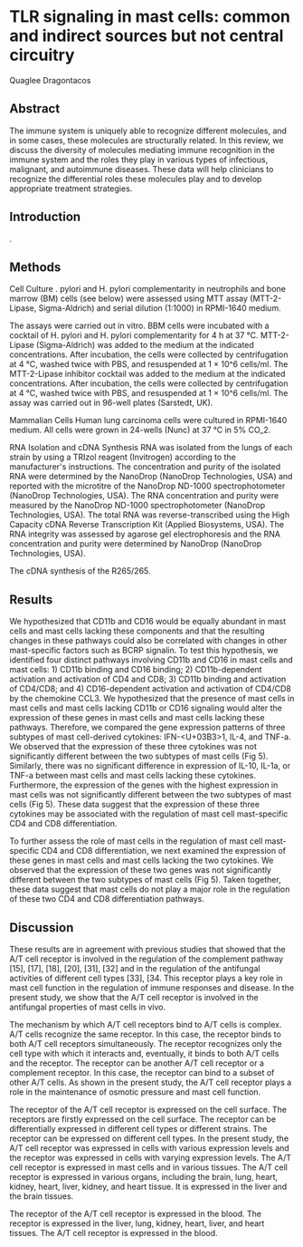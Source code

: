 # TLR signaling in mast cells: common and indirect sources but not central circuitry
Quaglee Dragontacos


## Abstract
The immune system is uniquely able to recognize different molecules, and in some cases, these molecules are structurally related. In this review, we discuss the diversity of molecules mediating immune recognition in the immune system and the roles they play in various types of infectious, malignant, and autoimmune diseases. These data will help clinicians to recognize the differential roles these molecules play and to develop appropriate treatment strategies.


## Introduction
.


## Methods

Cell Culture
. pylori and H. pylori complementarity in neutrophils and bone marrow (BM) cells (see below) were assessed using MTT assay (MTT-2-Lipase, Sigma-Aldrich) and serial dilution (1:1000) in RPMI-1640 medium.

The assays were carried out in vitro. BBM cells were incubated with a cocktail of H. pylori and H. pylori complementarity for 4 h at 37 °C. MTT-2-Lipase (Sigma-Aldrich) was added to the medium at the indicated concentrations. After incubation, the cells were collected by centrifugation at 4 °C, washed twice with PBS, and resuspended at 1 × 10^6 cells/ml. The MTT-2-Lipase inhibitor cocktail was added to the medium at the indicated concentrations. After incubation, the cells were collected by centrifugation at 4 °C, washed twice with PBS, and resuspended at 1 × 10^6 cells/ml. The assay was carried out in 96-well plates (Sarstedt, UK).

Mammalian Cells
Human lung carcinoma cells were cultured in RPMI-1640 medium. All cells were grown in 24-wells (Nunc) at 37 °C in 5% CO_2.

RNA Isolation and cDNA Synthesis
RNA was isolated from the lungs of each strain by using a TRIzol reagent (Invitrogen) according to the manufacturer's instructions. The concentration and purity of the isolated RNA were determined by the NanoDrop (NanoDrop Technologies, USA) and reported with the microtitre of the NanoDrop ND-1000 spectrophotometer (NanoDrop Technologies, USA). The RNA concentration and purity were measured by the NanoDrop ND-1000 spectrophotometer (NanoDrop Technologies, USA). The total RNA was reverse-transcribed using the High Capacity cDNA Reverse Transcription Kit (Applied Biosystems, USA). The RNA integrity was assessed by agarose gel electrophoresis and the RNA concentration and purity were determined by NanoDrop (NanoDrop Technologies, USA).

The cDNA synthesis of the R265/265.


## Results
We hypothesized that CD11b and CD16 would be equally abundant in mast cells and mast cells lacking these components and that the resulting changes in these pathways could also be correlated with changes in other mast-specific factors such as BCRP signalin. To test this hypothesis, we identified four distinct pathways involving CD11b and CD16 in mast cells and mast cells: 1) CD11b binding and CD16 binding; 2) CD11b-dependent activation and activation of CD4 and CD8; 3) CD11b binding and activation of CD4/CD8; and 4) CD16-dependent activation and activation of CD4/CD8 by the chemokine CCL3. We hypothesized that the presence of mast cells in mast cells and mast cells lacking CD11b or CD16 signaling would alter the expression of these genes in mast cells and mast cells lacking these pathways. Therefore, we compared the gene expression patterns of three subtypes of mast cell-derived cytokines: IFN-<U+03B3>1, IL-4, and TNF-a. We observed that the expression of these three cytokines was not significantly different between the two subtypes of mast cells (Fig 5). Similarly, there was no significant difference in expression of IL-10, IL-1a, or TNF-a between mast cells and mast cells lacking these cytokines. Furthermore, the expression of the genes with the highest expression in mast cells was not significantly different between the two subtypes of mast cells (Fig 5). These data suggest that the expression of these three cytokines may be associated with the regulation of mast cell mast-specific CD4 and CD8 differentiation.

To further assess the role of mast cells in the regulation of mast cell mast-specific CD4 and CD8 differentiation, we next examined the expression of these genes in mast cells and mast cells lacking the two cytokines. We observed that the expression of these two genes was not significantly different between the two subtypes of mast cells (Fig 5). Taken together, these data suggest that mast cells do not play a major role in the regulation of these two CD4 and CD8 differentiation pathways.


## Discussion
These results are in agreement with previous studies that showed that the A/T cell receptor is involved in the regulation of the complement pathway [15], [17], [18], [20], [31], [32] and in the regulation of the antifungal activities of different cell types [33], [34. This receptor plays a key role in mast cell function in the regulation of immune responses and disease. In the present study, we show that the A/T cell receptor is involved in the antifungal properties of mast cells in vivo.

The mechanism by which A/T cell receptors bind to A/T cells is complex. A/T cells recognize the same receptor. In this case, the receptor binds to both A/T cell receptors simultaneously. The receptor recognizes only the cell type with which it interacts and, eventually, it binds to both A/T cells and the receptor. The receptor can be another A/T cell receptor or a complement receptor. In this case, the receptor can bind to a subset of other A/T cells. As shown in the present study, the A/T cell receptor plays a role in the maintenance of osmotic pressure and mast cell function.

The receptor of the A/T cell receptor is expressed on the cell surface. The receptors are firstly expressed on the cell surface. The receptor can be differentially expressed in different cell types or different strains. The receptor can be expressed on different cell types. In the present study, the A/T cell receptor was expressed in cells with various expression levels and the receptor was expressed in cells with varying expression levels. The A/T cell receptor is expressed in mast cells and in various tissues. The A/T cell receptor is expressed in various organs, including the brain, lung, heart, kidney, heart, liver, kidney, and heart tissue. It is expressed in the liver and the brain tissues.

The receptor of the A/T cell receptor is expressed in the blood. The receptor is expressed in the liver, lung, kidney, heart, liver, and heart tissues. The A/T cell receptor is expressed in the blood.
